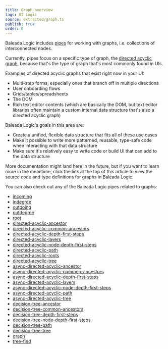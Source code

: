 ```yaml
---
title: Graph overview
tags: UI Logic
source: extracted/graph.ts
publish: true
order: 0
---
```


Baleada Logic includes [pipes](/docs/logic/pipes-overview) for working with graphs, i.e. collections of interconnected nodes.

Currently, pipes focus on a specific type of graph, the [directed acyclic graph](https://en.wikipedia.org/wiki/Directed_acyclic_graph), because that's the type of graph that's most commonly found in UIs.

Examples of directed acyclic graphs that exist right now in your UI:
- Multi-step forms, especially ones that branch off in multiple directions
- User onboarding flows
- Grids/tables/spreadsheets
- The DOM
- Rich text editor contents (which are basically the DOM, but text editor libraries often maintain a custom internal data structure that's also a directed acyclic graph)

Baleada Logic's goals in this area are:
- Create a unified, flexible data structure that fits all of these use cases
- Make it possible to write more patterned, reusable, type-safe code when interacting with that data structure
- Make sure it's relatively easy to write code or build UI that can add to the data structure

More documentation might land here in the future, but if you want to learn more in the meantime, click the link at the top of this article to view the source code and type definitions for graphs in Baleada Logic.

You can also check out any of the Baleada Logic pipes related to graphs:
- [incoming](/docs/logic/pipes/incoming)
- [indegree](/docs/logic/pipes/indegree)
- [outgoing](/docs/logic/pipes/outgoing)
- [outdegree](/docs/logic/pipes/outdegree)
- [root](/docs/logic/pipes/root)
- [directed-acyclic-ancestor](/docs/logic/pipes/directed-acyclic-ancestor)
- [directed-acyclic-common-ancestors](/docs/logic/pipes/directed-acyclic-common-ancestors)
- [directed-acyclic-depth-first-steps](/docs/logic/pipes/directed-acyclic-depth-first-steps)
- [directed-acyclic-layers](/docs/logic/pipes/directed-acyclic-layers)
- [directed-acyclic-node-depth-first-steps](/docs/logic/pipes/directed-acyclic-node-depth-first-steps)
- [directed-acyclic-path](/docs/logic/pipes/directed-acyclic-path)
- [directed-acyclic-roots](/docs/logic/pipes/directed-acyclic-roots)
- [directed-acyclic-tree](/docs/logic/pipes/directed-acyclic-tree)
- [async-directed-acyclic-ancestor](/docs/logic/pipes/async-directed-acyclic-ancestor)
- [async-directed-acyclic-common-ancestors](/docs/logic/pipes/async-directed-acyclic-common-ancestors)
- [async-directed-acyclic-depth-first-steps](/docs/logic/pipes/async-directed-acyclic-depth-first-steps)
- [async-directed-acyclic-layers](/docs/logic/pipes/async-directed-acyclic-layers)
- [async-directed-acyclic-node-depth-first-steps](/docs/logic/pipes/async-directed-acyclic-node-depth-first-steps)
- [async-directed-acyclic-path](/docs/logic/pipes/async-directed-acyclic-path)
- [async-directed-acyclic-tree](/docs/logic/pipes/async-directed-acyclic-tree)
- [decision-tree-ancestor](/docs/logic/pipes/decision-tree-ancestor)
- [decision-tree-common-ancestors](/docs/logic/pipes/decision-tree-common-ancestors)
- [decision-tree-depth-first-steps](/docs/logic/pipes/decision-tree-depth-first-steps)
- [decision-tree-node-depth-first-steps](/docs/logic/pipes/decision-tree-node-depth-first-steps)
- [decision-tree-path](/docs/logic/pipes/decision-tree-path)
- [decision-tree-tree](/docs/logic/pipes/decision-tree-tree)
- [graph](/docs/logic/pipes/graph)
- [tree-find](/docs/logic/pipes/tree-find)
